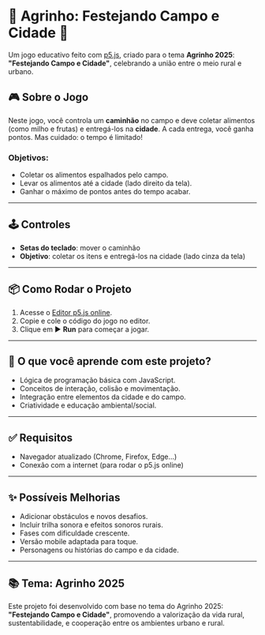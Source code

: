 # 🌾 Agrinho: Festejando Campo e Cidade 🎉

Um jogo educativo feito com [p5.js](https://p5js.org/), criado para o tema **Agrinho 2025**:  
**"Festejando Campo e Cidade"**, celebrando a união entre o meio rural e urbano.

## 🎮 Sobre o Jogo

Neste jogo, você controla um **caminhão** no campo e deve coletar alimentos (como milho e frutas) e entregá-los na **cidade**. A cada entrega, você ganha pontos. Mas cuidado: o tempo é limitado!

### Objetivos:
- Coletar os alimentos espalhados pelo campo.
- Levar os alimentos até a cidade (lado direito da tela).
- Ganhar o máximo de pontos antes do tempo acabar.

---

## 🕹️ Controles

- **Setas do teclado**: mover o caminhão
- **Objetivo**: coletar os itens e entregá-los na cidade (lado cinza da tela)

---

## 📦 Como Rodar o Projeto

1. Acesse o [Editor p5.js online](https://editor.p5js.org/).
2. Copie e cole o código do jogo no editor.
3. Clique em ▶️ **Run** para começar a jogar.

---

## 🧠 O que você aprende com este projeto?

- Lógica de programação básica com JavaScript.
- Conceitos de interação, colisão e movimentação.
- Integração entre elementos da cidade e do campo.
- Criatividade e educação ambiental/social.

---

## ✅ Requisitos

- Navegador atualizado (Chrome, Firefox, Edge...)
- Conexão com a internet (para rodar o p5.js online)

---

## ✨ Possíveis Melhorias

- Adicionar obstáculos e novos desafios.
- Incluir trilha sonora e efeitos sonoros rurais.
- Fases com dificuldade crescente.
- Versão mobile adaptada para toque.
- Personagens ou histórias do campo e da cidade.

---

## 📚 Tema: Agrinho 2025

Este projeto foi desenvolvido com base no tema do Agrinho 2025:  
**"Festejando Campo e Cidade"**, promovendo a valorização da vida rural, sustentabilidade, e cooperação entre os ambientes urbano e rural.
